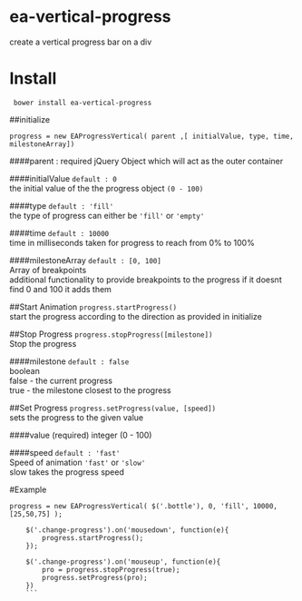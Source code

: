 # ea-vertical-progress
create a vertical progress bar on a div

# Install

``` bower install ea-vertical-progress```


##initialize 

``` progress = new EAProgressVertical( parent ,[ initialValue, type, time, milestoneArray])  ```

####parent : required
jQuery Object which will act as the outer container

####initialValue
```default : 0``` <br /> 
the initial value of the the progress object ```(0 - 100)```

####type
```default : 'fill'``` <br /> 
the type of progress can either be ```'fill'``` or ```'empty'```

####time
```default : 10000``` <br /> 
time in milliseconds taken for progress to reach from 0% to 100%

####milestoneArray
```default : [0, 100]``` <br /> 
Array of breakpoints <br /> 
additional functionality to provide breakpoints to the progress 
if it doesnt find 0 and 100 it adds them


##Start Animation
``` progress.startProgress() ``` <br /> 
start the progress according to the direction as provided in initialize

##Stop Progress
``` progress.stopProgress([milestone])  ``` <br /> 
Stop the progress 

####milestone 
```default : false ``` <br /> 
boolean  <br /> 
false - the current progress <br /> 
true - the milestone closest to the progress

##Set Progress
```progress.setProgress(value, [speed])``` <br /> 
sets the progress to the given value

####value (required)
integer (0 - 100)

####speed
```default : 'fast'``` <br /> 
Speed of animation ```'fast'``` or ```'slow'``` <br /> 
slow takes the progress speed






#Example

```
progress = new EAProgressVertical( $('.bottle'), 0, 'fill', 10000, [25,50,75] );
	
	$('.change-progress').on('mousedown', function(e){	
		progress.startProgress();
	});
	
	$('.change-progress').on('mouseup', function(e){
		pro = progress.stopProgress(true);
		progress.setProgress(pro);
	})
	```
